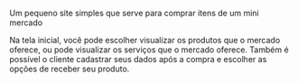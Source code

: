 Um pequeno site simples que serve para comprar itens de um mini mercado

Na tela inicial, você pode escolher visualizar os produtos que o mercado oferece, ou pode visualizar os serviços que o mercado oferece.
Também é possível o cliente cadastrar seus dados após a compra e escolher as opções de receber seu produto.
